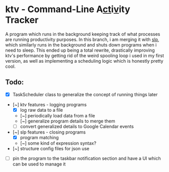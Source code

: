 # ktv - Command-Line A<ins>ct</ins>i<ins>v</ins>ity Tracker
A program which runs in the background keeping track of what processes are running productivity purposes. In this branch, i am merging it with [slp](https://github.com/dninemfive/slp), which similarly runs in the background and shuts down programs when i need to sleep. This ended up being a total rewrite, drastically improving ktv's performance by getting rid of the weird spooling loop i used in my first version, as well as implementing a scheduling logic which is honestly pretty cool.

## Todo:
- [x] TaskScheduler class to generalize the concept of running things later
- [~] ktv features - logging programs
  - [x] log raw data to a file
  - [~] periodically load data from a file
  - [~] generalize program details to merge them
  - [ ] convert generalized details to Google Calendar events
- [~] slp features - closing programs
  - [x] program matching
  - [~] some kind of expression syntax?
- [~] structure config files for json use
- [ ] pin the program to the taskbar notification section and have a UI which can be used to manage it

